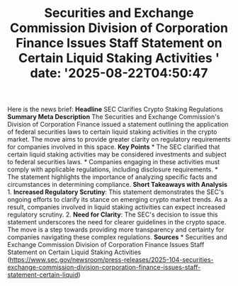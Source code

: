 ﻿---
title: "  Securities and Exchange Commission Division of Corporation Finance Issues Staff Statement on Certain Liquid Staking Activities
'
date: '2025-08-22T04:50:47"
category: "Markets"
summary: ""
slug: "  securities and exchange commission division of corporation"
source_urls:
  - "https://www.sec.gov/newsroom/press-releases/2025-104-securities-exchange-commission-division-corporation-finance-issues-staff-statement-certain-liquid"
seo:
  title: "  Securities and Exchange Commission Division of Corporation Finance Issues Staff Statement on Certain Liquid Staking Activities
 | Hash n Hedge'
  description: '"
  keywords: ["news", "markets", "brief"]
---
Here is the news brief:  **Headline** SEC Clarifies Crypto Staking Regulations  **Summary Meta Description** The Securities and Exchange Commission's Division of Corporation Finance issued a statement outlining the application of federal securities laws to certain liquid staking activities in the crypto market. The move aims to provide greater clarity on regulatory requirements for companies involved in this space.  **Key Points**  * The SEC clarified that certain liquid staking activities may be considered investments and subject to federal securities laws. * Companies engaging in these activities must comply with applicable regulations, including disclosure requirements. * The statement highlights the importance of analyzing specific facts and circumstances in determining compliance.  **Short Takeaways with Analysis**  1. **Increased Regulatory Scrutiny**: This statement demonstrates the SEC's ongoing efforts to clarify its stance on emerging crypto market trends. As a result, companies involved in liquid staking activities can expect increased regulatory scrutiny. 2. **Need for Clarity**: The SEC's decision to issue this statement underscores the need for clearer guidelines in the crypto space. The move is a step towards providing more transparency and certainty for companies navigating these complex regulations.  **Sources**  * Securities and Exchange Commission Division of Corporation Finance Issues Staff Statement on Certain Liquid Staking Activities (https://www.sec.gov/newsroom/press-releases/2025-104-securities-exchange-commission-division-corporation-finance-issues-staff-statement-certain-liquid) 
